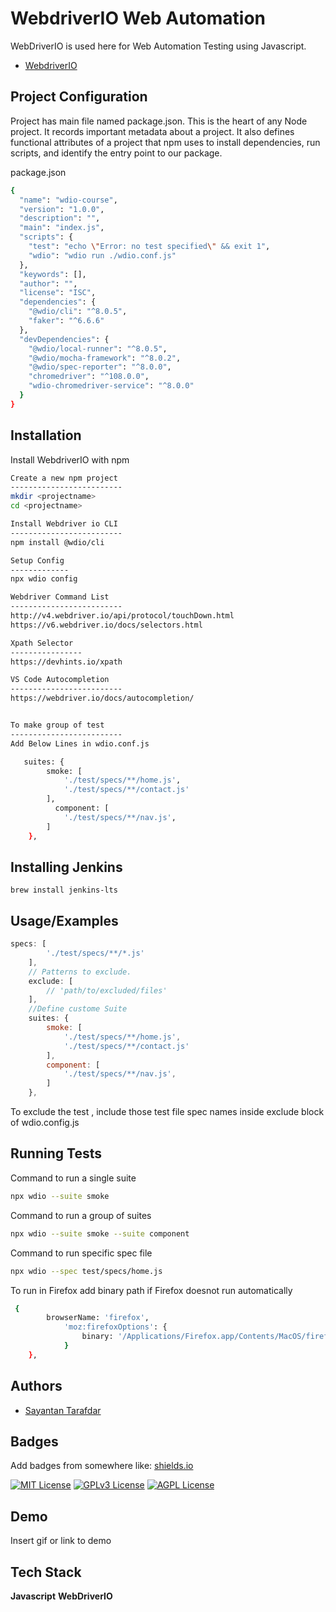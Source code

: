 # WebdriverIO Web Automation

WebDriverIO is used here for Web Automation Testing using Javascript.

- [WebdriverIO](https://webdriver.io/)



## Project Configuration
Project has main file named package.json. This is the heart of any Node project. It records important metadata about a project.
It also defines functional attributes of a project that npm uses to install dependencies, run scripts, and identify the entry point to our package.

package.json
```bash
{
  "name": "wdio-course",
  "version": "1.0.0",
  "description": "",
  "main": "index.js",
  "scripts": {
    "test": "echo \"Error: no test specified\" && exit 1",
    "wdio": "wdio run ./wdio.conf.js"
  },
  "keywords": [],
  "author": "",
  "license": "ISC",
  "dependencies": {
    "@wdio/cli": "^8.0.5",
    "faker": "^6.6.6"
  },
  "devDependencies": {
    "@wdio/local-runner": "^8.0.5",
    "@wdio/mocha-framework": "^8.0.2",
    "@wdio/spec-reporter": "^8.0.0",
    "chromedriver": "^108.0.0",
    "wdio-chromedriver-service": "^8.0.0"
  }
}

```


## Installation

Install WebdriverIO with npm

```bash
Create a new npm project 
-------------------------
mkdir <projectname>
cd <projectname>

Install Webdriver io CLI
-------------------------
npm install @wdio/cli

Setup Config
-------------
npx wdio config

Webdriver Command List
-------------------------
http://v4.webdriver.io/api/protocol/touchDown.html
https://v6.webdriver.io/docs/selectors.html

Xpath Selector
----------------
https://devhints.io/xpath

VS Code Autocompletion
-------------------------
https://webdriver.io/docs/autocompletion/


To make group of test 
-------------------------
Add Below Lines in wdio.conf.js

   suites: {
        smoke: [
            './test/specs/**/home.js',
            './test/specs/**/contact.js'
        ],
          component: [
            './test/specs/**/nav.js',
        ]
    },
```
 ## Installing Jenkins
 ```
brew install jenkins-lts
 ```   
## Usage/Examples

```javascript
specs: [
        './test/specs/**/*.js'
    ],
    // Patterns to exclude.
    exclude: [
        // 'path/to/excluded/files'
    ],
    //Define custome Suite
    suites: {
        smoke: [
            './test/specs/**/home.js',
            './test/specs/**/contact.js'
        ],
        component: [
            './test/specs/**/nav.js',
        ]
    },
```
To exclude the test , include those test file spec names inside exclude block of wdio.config.js

## Running Tests

Command to run a single suite

```bash
npx wdio --suite smoke
```

Command to run a group of suites
```bash
npx wdio --suite smoke --suite component
```

Command to run specific spec file
```bash
npx wdio --spec test/specs/home.js
```

 To run in Firefox add binary path if Firefox doesnot run automatically
```bash
 {
        browserName: 'firefox',
            'moz:firefoxOptions': {
                binary: '/Applications/Firefox.app/Contents/MacOS/firefox-bin'
            }
    },
```

## Authors

- [Sayantan Tarafdar](https://github.com/bunty20077)


## Badges

Add badges from somewhere like: [shields.io](https://shields.io/)

[![MIT License](https://img.shields.io/badge/License-MIT-green.svg)](https://choosealicense.com/licenses/mit/)
[![GPLv3 License](https://img.shields.io/badge/License-GPL%20v3-yellow.svg)](https://opensource.org/licenses/)
[![AGPL License](https://img.shields.io/badge/license-AGPL-blue.svg)](http://www.gnu.org/licenses/agpl-3.0)


## Demo

Insert gif or link to demo


## Tech Stack

**Javascript**
**WebDriverIO**


